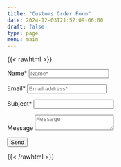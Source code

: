```yaml
---
title: "Customs Order Form"
date: 2024-12-03T21:52:09-06:00
draft: false
type: page
menu: main
---
```


{{< rawhtml >}}
<form action="https://docs.google.com/forms/d/e/<formID/formResponse" method="post" target="hidden_iframe" onsubmit="submitted=true">
  <label>Name*</label>
        <input type="text" placeholder="Name*" class="form-input" name="entry.719211028" required>

  <label>Email*</label>
        <input type="email" placeholder="Email address*" class="form-input" name="entry.1119409224" required>

   <label>Subject*</label>
        <input type="text" placeholde="Subject*" class="form-input" name="entry.1043109960" required>

   <label>Message</label>
        <textarea row="5" placeholder="Message" class="form-input" name="entry.1348223678" ></textarea>

   <button type="submit">Send</button>
</form>
{{< /rawhtml >}}
